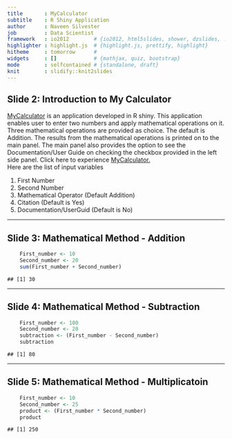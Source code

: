 ```yaml
---
title       : MyCalculator
subtitle    : R Shiny Application 
author      : Naveen Silvester
job         : Data Scientist
framework   : io2012        # {io2012, html5slides, shower, dzslides, ...}
highlighter : highlight.js  # {highlight.js, prettify, highlight}
hitheme     : tomorrow      # 
widgets     : []            # {mathjax, quiz, bootstrap}
mode        : selfcontained # {standalone, draft}
knit        : slidify::knit2slides
---
```


## Slide 2: Introduction to My Calculator
<a href="https://naveensilvester.shinyapps.io/MyCalculator/">MyCalculator</a> is an application developed in R shiny. This application enables user to enter two numbers and apply mathematical operations on it. Three mathematical
operations are provided as choice. The default is Addition. The results from the mathematical operations is printed on to the main panel. The main panel also provides the option to see
the Documentation/User Guide on checking the checkbox provided in the left side panel.
Click here to experience <a href="https://naveensilvester.shinyapps.io/MyCalculator/">MyCalculator.</a><br>
Here are the list of input variables
 1.  First Number
 2.  Second Number
 3.  Mathematical Operator (Default Addition)
 4.  Citation (Default is Yes)
 5.  Documentation/UserGuid (Default is No)

---
## Slide 3: Mathematical Method - Addition

```r
    First_number <- 10
    Second_number <- 20
    sum(First_number + Second_number)
```

```
## [1] 30
```

---
## Slide 4: Mathematical Method - Subtraction

```r
    First_number <- 100
    Second_number <- 20
    subtraction <- (First_number - Second_number)
    subtraction
```

```
## [1] 80
```

---
## Slide 5: Mathematical Method - Multiplicatoin

```r
    First_number <- 10
    Second_number <- 25
    product <- (First_number * Second_number)
    product
```

```
## [1] 250
```
